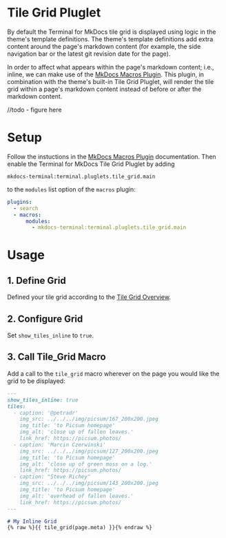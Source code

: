 # Tile Grid Pluglet

By default the Terminal for MkDocs tile grid is displayed using logic in the theme's template definitions.  The theme's template definitions add extra content around the page's markdown content (for example, the side navigation bar or the latest git revision date for the page).

In order to affect what appears within the page's markdown content; i.e., inline, we can make use of the [MkDocs Macros Plugin].  This plugin, in combination with the theme's built-in Tile Grid Pluglet, will render the tile grid within a page's markdown content instead of before or after the markdown content.


[MkDocs Macros Plugin]: ../../configuration/plugins/macros
[MkDocs Macros Pluglet]: https://mkdocs-macros-plugin.readthedocs.io/en/latest/pluglets/

//todo - figure here

# Setup
Follow the instuctions in the [MkDocs Macros Plugin] documentation.  Then enable the Terminal for MkDocs Tile Grid Pluglet by adding  
```text
mkdocs-terminal:terminal.pluglets.tile_grid.main
```  
to the `modules` list option of the `macros` plugin:

```yaml
plugins:
  - search
  - macros:
      modules: 
        - mkdocs-terminal:terminal.pluglets.tile_grid.main
```

# Usage

## 1. Define Grid
Defined your tile grid according to the [Tile Grid Overview].  

[Tile Grid Overview]: ../

## 2. Configure Grid
Set `show_tiles_inline` to `true`.   

## 3. Call Tile_Grid Macro
Add a call to the `tile_grid` macro wherever on the page you would like the grid to be displayed:

```markdown
---
show_tiles_inline: true
tiles:
  - caption: '@petradr'
    img_src: ../../../img/picsum/167_200x200.jpeg
    img_title: 'to Picsum homepage'
    img_alt: 'close up of fallen leaves.'
    link_href: https://picsum.photos/ 
  - caption: 'Marcin Czerwinski'
    img_src: ../../../img/picsum/127_200x200.jpeg
    img_title: 'to Picsum homepage'
    img_alt: 'close up of green moss on a log.'
    link_href: https://picsum.photos/ 
  - caption: "Steve Richey"
    img_src: ../../../img/picsum/143_200x200.jpeg
    img_title: 'to Picsum homepage'
    img_alt: 'overhead of fallen leaves.'
    link_href: https://picsum.photos/
---

# My Inline Grid
{% raw %}{{ tile_grid(page.meta) }}{% endraw %}
```




